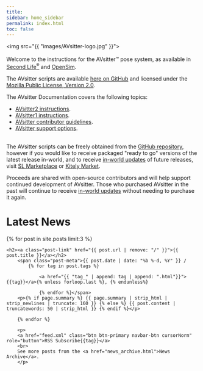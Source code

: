 ```yaml
---
title: 
sidebar: home_sidebar
permalink: index.html
toc: false
---
```


<img src="{{ "images/AVsitter-logo.jpg" }}">
<br><br>
Welcome to the instructions for the AVsitter&trade; pose system, as available in <a href="{{ site.marketplace }}">Second Life<sup>&reg;</sup></a> and <a href="{{ site.kitely }}">OpenSim</a>.

The AVsitter scripts are available <a href="https://github.com/AVsitter/AVsitter">here on GitHub</a> and licensed under the <a href="https://www.mozilla.org/en-US/MPL/2.0/">Mozilla Public License, Version 2.0</a>.

The AVsitter Documentation covers the following topics:

- <a href="/avsitter2_home.html">AVsitter2 instructions</a>.
- <a href="/avsitter1_home.html">AVsitter1 instructions</a>.
- <a href="/contribute.html">AVsitter contributor guidelines</a>.
- <a href="/support.html">AVsitter support options</a>.

<br>
The AVsitter scripts can be freely obtained from the <a href='{{ site.script_github }}'>GitHub repository</a>, however if you would like to receive packaged "ready to go" versions of the latest release in-world, and to receive <a href='/updates.html'>in-world updates</a> of future releases, visit <a href='{{ site.marketplace }}'>SL Marketplace</a> or <a href='{{ site.kitely }}'>Kitely Market</a>.

Proceeds are shared with open-source contributors and will help support continued development of AVsitter. Those who purchased AVsitter in the past will continue to receive <a href="/updates.html">in-world updates</a> without needing to purchase it again.

# Latest News

<div class="post-list">
        {% for post in site.posts limit:3 %}


    <h2><a class="post-link" href="{{ post.url | remove: "/" }}">{{ post.title }}</a></h2>
        <span class="post-meta">{{ post.date | date: "%b %-d, %Y" }} /
            {% for tag in post.tags %}

                <a href="{{ "tag_" | append: tag | append: ".html"}}">{{tag}}</a>{% unless forloop.last %}, {% endunless%}

                {% endfor %}</span>
        <p>{% if page.summary %} {{ page.summary | strip_html | strip_newlines | truncate: 160 }} {% else %} {{ post.content | truncatewords: 50 | strip_html }} {% endif %}</p>

        {% endfor %}

        <p>
        <a href="feed.xml" class="btn btn-primary navbar-btn cursorNorm" role="button">RSS Subscribe{{tag}}</a>
        <br>
        See more posts from the <a href="news_archive.html">News Archive</a>.
        </p>

</div>